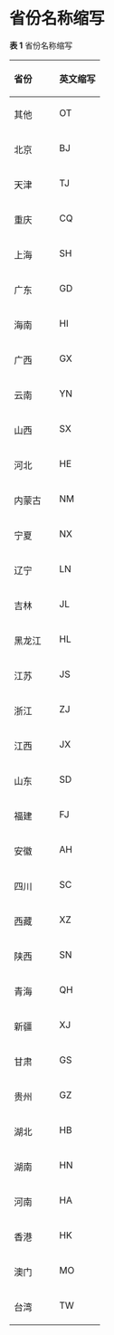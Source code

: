 # 省份名称缩写<a name="live_03_0043"></a>

**表 1**  省份名称缩写

<a name="zh-cn_topic_0242793024_table755761151614"></a>
<table><thead align="left"><tr id="zh-cn_topic_0242793024_row15557151115165"><th class="cellrowborder" valign="top" width="50%" id="mcps1.2.3.1.1"><p id="zh-cn_topic_0242793024_p35571211191616"><a name="zh-cn_topic_0242793024_p35571211191616"></a><a name="zh-cn_topic_0242793024_p35571211191616"></a>省份</p>
</th>
<th class="cellrowborder" valign="top" width="50%" id="mcps1.2.3.1.2"><p id="zh-cn_topic_0242793024_p855719112162"><a name="zh-cn_topic_0242793024_p855719112162"></a><a name="zh-cn_topic_0242793024_p855719112162"></a>英文缩写</p>
</th>
</tr>
</thead>
<tbody><tr id="zh-cn_topic_0242793024_row1055761110166"><td class="cellrowborder" valign="top" width="50%" headers="mcps1.2.3.1.1 "><p id="zh-cn_topic_0242793024_p1874718528591"><a name="zh-cn_topic_0242793024_p1874718528591"></a><a name="zh-cn_topic_0242793024_p1874718528591"></a>其他</p>
</td>
<td class="cellrowborder" valign="top" width="50%" headers="mcps1.2.3.1.2 "><p id="zh-cn_topic_0242793024_p4747452165910"><a name="zh-cn_topic_0242793024_p4747452165910"></a><a name="zh-cn_topic_0242793024_p4747452165910"></a>OT</p>
</td>
</tr>
<tr id="zh-cn_topic_0242793024_row185571211151611"><td class="cellrowborder" valign="top" width="50%" headers="mcps1.2.3.1.1 "><p id="zh-cn_topic_0242793024_p774765216593"><a name="zh-cn_topic_0242793024_p774765216593"></a><a name="zh-cn_topic_0242793024_p774765216593"></a>北京</p>
</td>
<td class="cellrowborder" valign="top" width="50%" headers="mcps1.2.3.1.2 "><p id="zh-cn_topic_0242793024_p1874775213599"><a name="zh-cn_topic_0242793024_p1874775213599"></a><a name="zh-cn_topic_0242793024_p1874775213599"></a>BJ</p>
</td>
</tr>
<tr id="zh-cn_topic_0242793024_row125580117162"><td class="cellrowborder" valign="top" width="50%" headers="mcps1.2.3.1.1 "><p id="zh-cn_topic_0242793024_p1374755213598"><a name="zh-cn_topic_0242793024_p1374755213598"></a><a name="zh-cn_topic_0242793024_p1374755213598"></a>天津</p>
</td>
<td class="cellrowborder" valign="top" width="50%" headers="mcps1.2.3.1.2 "><p id="zh-cn_topic_0242793024_p17471152115918"><a name="zh-cn_topic_0242793024_p17471152115918"></a><a name="zh-cn_topic_0242793024_p17471152115918"></a>TJ</p>
</td>
</tr>
<tr id="zh-cn_topic_0242793024_row1055861112163"><td class="cellrowborder" valign="top" width="50%" headers="mcps1.2.3.1.1 "><p id="zh-cn_topic_0242793024_p3747155245915"><a name="zh-cn_topic_0242793024_p3747155245915"></a><a name="zh-cn_topic_0242793024_p3747155245915"></a>重庆</p>
</td>
<td class="cellrowborder" valign="top" width="50%" headers="mcps1.2.3.1.2 "><p id="zh-cn_topic_0242793024_p2747145215918"><a name="zh-cn_topic_0242793024_p2747145215918"></a><a name="zh-cn_topic_0242793024_p2747145215918"></a>CQ</p>
</td>
</tr>
<tr id="zh-cn_topic_0242793024_row10558121181615"><td class="cellrowborder" valign="top" width="50%" headers="mcps1.2.3.1.1 "><p id="zh-cn_topic_0242793024_p1674716523592"><a name="zh-cn_topic_0242793024_p1674716523592"></a><a name="zh-cn_topic_0242793024_p1674716523592"></a>上海</p>
</td>
<td class="cellrowborder" valign="top" width="50%" headers="mcps1.2.3.1.2 "><p id="zh-cn_topic_0242793024_p13747205214599"><a name="zh-cn_topic_0242793024_p13747205214599"></a><a name="zh-cn_topic_0242793024_p13747205214599"></a>SH</p>
</td>
</tr>
<tr id="zh-cn_topic_0242793024_row185581811131611"><td class="cellrowborder" valign="top" width="50%" headers="mcps1.2.3.1.1 "><p id="zh-cn_topic_0242793024_p10748125285920"><a name="zh-cn_topic_0242793024_p10748125285920"></a><a name="zh-cn_topic_0242793024_p10748125285920"></a>广东</p>
</td>
<td class="cellrowborder" valign="top" width="50%" headers="mcps1.2.3.1.2 "><p id="zh-cn_topic_0242793024_p15748105212598"><a name="zh-cn_topic_0242793024_p15748105212598"></a><a name="zh-cn_topic_0242793024_p15748105212598"></a>GD</p>
</td>
</tr>
<tr id="zh-cn_topic_0242793024_row1655881141619"><td class="cellrowborder" valign="top" width="50%" headers="mcps1.2.3.1.1 "><p id="zh-cn_topic_0242793024_p1674819527596"><a name="zh-cn_topic_0242793024_p1674819527596"></a><a name="zh-cn_topic_0242793024_p1674819527596"></a>海南</p>
</td>
<td class="cellrowborder" valign="top" width="50%" headers="mcps1.2.3.1.2 "><p id="zh-cn_topic_0242793024_p57484524598"><a name="zh-cn_topic_0242793024_p57484524598"></a><a name="zh-cn_topic_0242793024_p57484524598"></a>HI</p>
</td>
</tr>
<tr id="zh-cn_topic_0242793024_row755851117164"><td class="cellrowborder" valign="top" width="50%" headers="mcps1.2.3.1.1 "><p id="zh-cn_topic_0242793024_p774875295915"><a name="zh-cn_topic_0242793024_p774875295915"></a><a name="zh-cn_topic_0242793024_p774875295915"></a>广西</p>
</td>
<td class="cellrowborder" valign="top" width="50%" headers="mcps1.2.3.1.2 "><p id="zh-cn_topic_0242793024_p57488525599"><a name="zh-cn_topic_0242793024_p57488525599"></a><a name="zh-cn_topic_0242793024_p57488525599"></a>GX</p>
</td>
</tr>
<tr id="zh-cn_topic_0242793024_row12558191181612"><td class="cellrowborder" valign="top" width="50%" headers="mcps1.2.3.1.1 "><p id="zh-cn_topic_0242793024_p1748125215592"><a name="zh-cn_topic_0242793024_p1748125215592"></a><a name="zh-cn_topic_0242793024_p1748125215592"></a>云南</p>
</td>
<td class="cellrowborder" valign="top" width="50%" headers="mcps1.2.3.1.2 "><p id="zh-cn_topic_0242793024_p1074818529596"><a name="zh-cn_topic_0242793024_p1074818529596"></a><a name="zh-cn_topic_0242793024_p1074818529596"></a>YN</p>
</td>
</tr>
<tr id="zh-cn_topic_0242793024_row855816112162"><td class="cellrowborder" valign="top" width="50%" headers="mcps1.2.3.1.1 "><p id="zh-cn_topic_0242793024_p8748155225919"><a name="zh-cn_topic_0242793024_p8748155225919"></a><a name="zh-cn_topic_0242793024_p8748155225919"></a>山西</p>
</td>
<td class="cellrowborder" valign="top" width="50%" headers="mcps1.2.3.1.2 "><p id="zh-cn_topic_0242793024_p274813529598"><a name="zh-cn_topic_0242793024_p274813529598"></a><a name="zh-cn_topic_0242793024_p274813529598"></a>SX</p>
</td>
</tr>
<tr id="zh-cn_topic_0242793024_row14558171151619"><td class="cellrowborder" valign="top" width="50%" headers="mcps1.2.3.1.1 "><p id="zh-cn_topic_0242793024_p974816525598"><a name="zh-cn_topic_0242793024_p974816525598"></a><a name="zh-cn_topic_0242793024_p974816525598"></a>河北</p>
</td>
<td class="cellrowborder" valign="top" width="50%" headers="mcps1.2.3.1.2 "><p id="zh-cn_topic_0242793024_p11748165235919"><a name="zh-cn_topic_0242793024_p11748165235919"></a><a name="zh-cn_topic_0242793024_p11748165235919"></a>HE</p>
</td>
</tr>
<tr id="zh-cn_topic_0242793024_row1255819119169"><td class="cellrowborder" valign="top" width="50%" headers="mcps1.2.3.1.1 "><p id="zh-cn_topic_0242793024_p8748052195917"><a name="zh-cn_topic_0242793024_p8748052195917"></a><a name="zh-cn_topic_0242793024_p8748052195917"></a>内蒙古</p>
</td>
<td class="cellrowborder" valign="top" width="50%" headers="mcps1.2.3.1.2 "><p id="zh-cn_topic_0242793024_p7748152105911"><a name="zh-cn_topic_0242793024_p7748152105911"></a><a name="zh-cn_topic_0242793024_p7748152105911"></a>NM</p>
</td>
</tr>
<tr id="zh-cn_topic_0242793024_row135591611101618"><td class="cellrowborder" valign="top" width="50%" headers="mcps1.2.3.1.1 "><p id="zh-cn_topic_0242793024_p1474816525598"><a name="zh-cn_topic_0242793024_p1474816525598"></a><a name="zh-cn_topic_0242793024_p1474816525598"></a>宁夏</p>
</td>
<td class="cellrowborder" valign="top" width="50%" headers="mcps1.2.3.1.2 "><p id="zh-cn_topic_0242793024_p1574835213597"><a name="zh-cn_topic_0242793024_p1574835213597"></a><a name="zh-cn_topic_0242793024_p1574835213597"></a>NX</p>
</td>
</tr>
<tr id="zh-cn_topic_0242793024_row1855910116163"><td class="cellrowborder" valign="top" width="50%" headers="mcps1.2.3.1.1 "><p id="zh-cn_topic_0242793024_p074820529596"><a name="zh-cn_topic_0242793024_p074820529596"></a><a name="zh-cn_topic_0242793024_p074820529596"></a>辽宁</p>
</td>
<td class="cellrowborder" valign="top" width="50%" headers="mcps1.2.3.1.2 "><p id="zh-cn_topic_0242793024_p11748152185919"><a name="zh-cn_topic_0242793024_p11748152185919"></a><a name="zh-cn_topic_0242793024_p11748152185919"></a>LN</p>
</td>
</tr>
<tr id="zh-cn_topic_0242793024_row1655951101616"><td class="cellrowborder" valign="top" width="50%" headers="mcps1.2.3.1.1 "><p id="zh-cn_topic_0242793024_p19748752145916"><a name="zh-cn_topic_0242793024_p19748752145916"></a><a name="zh-cn_topic_0242793024_p19748752145916"></a>吉林</p>
</td>
<td class="cellrowborder" valign="top" width="50%" headers="mcps1.2.3.1.2 "><p id="zh-cn_topic_0242793024_p5748452195910"><a name="zh-cn_topic_0242793024_p5748452195910"></a><a name="zh-cn_topic_0242793024_p5748452195910"></a>JL</p>
</td>
</tr>
<tr id="zh-cn_topic_0242793024_row205591611171610"><td class="cellrowborder" valign="top" width="50%" headers="mcps1.2.3.1.1 "><p id="zh-cn_topic_0242793024_p1874817525593"><a name="zh-cn_topic_0242793024_p1874817525593"></a><a name="zh-cn_topic_0242793024_p1874817525593"></a>黑龙江</p>
</td>
<td class="cellrowborder" valign="top" width="50%" headers="mcps1.2.3.1.2 "><p id="zh-cn_topic_0242793024_p177481152125918"><a name="zh-cn_topic_0242793024_p177481152125918"></a><a name="zh-cn_topic_0242793024_p177481152125918"></a>HL</p>
</td>
</tr>
<tr id="zh-cn_topic_0242793024_row18559181116167"><td class="cellrowborder" valign="top" width="50%" headers="mcps1.2.3.1.1 "><p id="zh-cn_topic_0242793024_p127501052105918"><a name="zh-cn_topic_0242793024_p127501052105918"></a><a name="zh-cn_topic_0242793024_p127501052105918"></a>江苏</p>
</td>
<td class="cellrowborder" valign="top" width="50%" headers="mcps1.2.3.1.2 "><p id="zh-cn_topic_0242793024_p16750652125918"><a name="zh-cn_topic_0242793024_p16750652125918"></a><a name="zh-cn_topic_0242793024_p16750652125918"></a>JS</p>
</td>
</tr>
<tr id="zh-cn_topic_0242793024_row8559161181615"><td class="cellrowborder" valign="top" width="50%" headers="mcps1.2.3.1.1 "><p id="zh-cn_topic_0242793024_p975015216594"><a name="zh-cn_topic_0242793024_p975015216594"></a><a name="zh-cn_topic_0242793024_p975015216594"></a>浙江</p>
</td>
<td class="cellrowborder" valign="top" width="50%" headers="mcps1.2.3.1.2 "><p id="zh-cn_topic_0242793024_p15750175211590"><a name="zh-cn_topic_0242793024_p15750175211590"></a><a name="zh-cn_topic_0242793024_p15750175211590"></a>ZJ</p>
</td>
</tr>
<tr id="zh-cn_topic_0242793024_row6559161101619"><td class="cellrowborder" valign="top" width="50%" headers="mcps1.2.3.1.1 "><p id="zh-cn_topic_0242793024_p1975055218599"><a name="zh-cn_topic_0242793024_p1975055218599"></a><a name="zh-cn_topic_0242793024_p1975055218599"></a>江西</p>
</td>
<td class="cellrowborder" valign="top" width="50%" headers="mcps1.2.3.1.2 "><p id="zh-cn_topic_0242793024_p1375055214596"><a name="zh-cn_topic_0242793024_p1375055214596"></a><a name="zh-cn_topic_0242793024_p1375055214596"></a>JX</p>
</td>
</tr>
<tr id="zh-cn_topic_0242793024_row755931117160"><td class="cellrowborder" valign="top" width="50%" headers="mcps1.2.3.1.1 "><p id="zh-cn_topic_0242793024_p187506529590"><a name="zh-cn_topic_0242793024_p187506529590"></a><a name="zh-cn_topic_0242793024_p187506529590"></a>山东</p>
</td>
<td class="cellrowborder" valign="top" width="50%" headers="mcps1.2.3.1.2 "><p id="zh-cn_topic_0242793024_p15750145210592"><a name="zh-cn_topic_0242793024_p15750145210592"></a><a name="zh-cn_topic_0242793024_p15750145210592"></a>SD</p>
</td>
</tr>
<tr id="zh-cn_topic_0242793024_row1356081111610"><td class="cellrowborder" valign="top" width="50%" headers="mcps1.2.3.1.1 "><p id="zh-cn_topic_0242793024_p19750115245912"><a name="zh-cn_topic_0242793024_p19750115245912"></a><a name="zh-cn_topic_0242793024_p19750115245912"></a>福建</p>
</td>
<td class="cellrowborder" valign="top" width="50%" headers="mcps1.2.3.1.2 "><p id="zh-cn_topic_0242793024_p9750155218598"><a name="zh-cn_topic_0242793024_p9750155218598"></a><a name="zh-cn_topic_0242793024_p9750155218598"></a>FJ</p>
</td>
</tr>
<tr id="zh-cn_topic_0242793024_row8560131161614"><td class="cellrowborder" valign="top" width="50%" headers="mcps1.2.3.1.1 "><p id="zh-cn_topic_0242793024_p17750152185916"><a name="zh-cn_topic_0242793024_p17750152185916"></a><a name="zh-cn_topic_0242793024_p17750152185916"></a>安徽</p>
</td>
<td class="cellrowborder" valign="top" width="50%" headers="mcps1.2.3.1.2 "><p id="zh-cn_topic_0242793024_p1275012526597"><a name="zh-cn_topic_0242793024_p1275012526597"></a><a name="zh-cn_topic_0242793024_p1275012526597"></a>AH</p>
</td>
</tr>
<tr id="zh-cn_topic_0242793024_row85601311111619"><td class="cellrowborder" valign="top" width="50%" headers="mcps1.2.3.1.1 "><p id="zh-cn_topic_0242793024_p475018529597"><a name="zh-cn_topic_0242793024_p475018529597"></a><a name="zh-cn_topic_0242793024_p475018529597"></a>四川</p>
</td>
<td class="cellrowborder" valign="top" width="50%" headers="mcps1.2.3.1.2 "><p id="zh-cn_topic_0242793024_p1475045255916"><a name="zh-cn_topic_0242793024_p1475045255916"></a><a name="zh-cn_topic_0242793024_p1475045255916"></a>SC</p>
</td>
</tr>
<tr id="zh-cn_topic_0242793024_row16560171112163"><td class="cellrowborder" valign="top" width="50%" headers="mcps1.2.3.1.1 "><p id="zh-cn_topic_0242793024_p1475013527594"><a name="zh-cn_topic_0242793024_p1475013527594"></a><a name="zh-cn_topic_0242793024_p1475013527594"></a>西藏</p>
</td>
<td class="cellrowborder" valign="top" width="50%" headers="mcps1.2.3.1.2 "><p id="zh-cn_topic_0242793024_p12751135225919"><a name="zh-cn_topic_0242793024_p12751135225919"></a><a name="zh-cn_topic_0242793024_p12751135225919"></a>XZ</p>
</td>
</tr>
<tr id="zh-cn_topic_0242793024_row0560181101612"><td class="cellrowborder" valign="top" width="50%" headers="mcps1.2.3.1.1 "><p id="zh-cn_topic_0242793024_p1475195235910"><a name="zh-cn_topic_0242793024_p1475195235910"></a><a name="zh-cn_topic_0242793024_p1475195235910"></a>陕西</p>
</td>
<td class="cellrowborder" valign="top" width="50%" headers="mcps1.2.3.1.2 "><p id="zh-cn_topic_0242793024_p1975120525592"><a name="zh-cn_topic_0242793024_p1975120525592"></a><a name="zh-cn_topic_0242793024_p1975120525592"></a>SN</p>
</td>
</tr>
<tr id="zh-cn_topic_0242793024_row1756061171618"><td class="cellrowborder" valign="top" width="50%" headers="mcps1.2.3.1.1 "><p id="zh-cn_topic_0242793024_p775185218595"><a name="zh-cn_topic_0242793024_p775185218595"></a><a name="zh-cn_topic_0242793024_p775185218595"></a>青海</p>
</td>
<td class="cellrowborder" valign="top" width="50%" headers="mcps1.2.3.1.2 "><p id="zh-cn_topic_0242793024_p16751105211590"><a name="zh-cn_topic_0242793024_p16751105211590"></a><a name="zh-cn_topic_0242793024_p16751105211590"></a>QH</p>
</td>
</tr>
<tr id="zh-cn_topic_0242793024_row16560211141617"><td class="cellrowborder" valign="top" width="50%" headers="mcps1.2.3.1.1 "><p id="zh-cn_topic_0242793024_p1575105218591"><a name="zh-cn_topic_0242793024_p1575105218591"></a><a name="zh-cn_topic_0242793024_p1575105218591"></a>新疆</p>
</td>
<td class="cellrowborder" valign="top" width="50%" headers="mcps1.2.3.1.2 "><p id="zh-cn_topic_0242793024_p1975115213592"><a name="zh-cn_topic_0242793024_p1975115213592"></a><a name="zh-cn_topic_0242793024_p1975115213592"></a>XJ</p>
</td>
</tr>
<tr id="zh-cn_topic_0242793024_row105609116164"><td class="cellrowborder" valign="top" width="50%" headers="mcps1.2.3.1.1 "><p id="zh-cn_topic_0242793024_p7751175211595"><a name="zh-cn_topic_0242793024_p7751175211595"></a><a name="zh-cn_topic_0242793024_p7751175211595"></a>甘肃</p>
</td>
<td class="cellrowborder" valign="top" width="50%" headers="mcps1.2.3.1.2 "><p id="zh-cn_topic_0242793024_p6751552155919"><a name="zh-cn_topic_0242793024_p6751552155919"></a><a name="zh-cn_topic_0242793024_p6751552155919"></a>GS</p>
</td>
</tr>
<tr id="zh-cn_topic_0242793024_row35602116167"><td class="cellrowborder" valign="top" width="50%" headers="mcps1.2.3.1.1 "><p id="zh-cn_topic_0242793024_p775175215910"><a name="zh-cn_topic_0242793024_p775175215910"></a><a name="zh-cn_topic_0242793024_p775175215910"></a>贵州</p>
</td>
<td class="cellrowborder" valign="top" width="50%" headers="mcps1.2.3.1.2 "><p id="zh-cn_topic_0242793024_p177511152185918"><a name="zh-cn_topic_0242793024_p177511152185918"></a><a name="zh-cn_topic_0242793024_p177511152185918"></a>GZ</p>
</td>
</tr>
<tr id="zh-cn_topic_0242793024_row4560111161610"><td class="cellrowborder" valign="top" width="50%" headers="mcps1.2.3.1.1 "><p id="zh-cn_topic_0242793024_p1775135219598"><a name="zh-cn_topic_0242793024_p1775135219598"></a><a name="zh-cn_topic_0242793024_p1775135219598"></a>湖北</p>
</td>
<td class="cellrowborder" valign="top" width="50%" headers="mcps1.2.3.1.2 "><p id="zh-cn_topic_0242793024_p6751115220598"><a name="zh-cn_topic_0242793024_p6751115220598"></a><a name="zh-cn_topic_0242793024_p6751115220598"></a>HB</p>
</td>
</tr>
<tr id="zh-cn_topic_0242793024_row19561191191616"><td class="cellrowborder" valign="top" width="50%" headers="mcps1.2.3.1.1 "><p id="zh-cn_topic_0242793024_p575118524598"><a name="zh-cn_topic_0242793024_p575118524598"></a><a name="zh-cn_topic_0242793024_p575118524598"></a>湖南</p>
</td>
<td class="cellrowborder" valign="top" width="50%" headers="mcps1.2.3.1.2 "><p id="zh-cn_topic_0242793024_p1075175210591"><a name="zh-cn_topic_0242793024_p1075175210591"></a><a name="zh-cn_topic_0242793024_p1075175210591"></a>HN</p>
</td>
</tr>
<tr id="zh-cn_topic_0242793024_row175611811181612"><td class="cellrowborder" valign="top" width="50%" headers="mcps1.2.3.1.1 "><p id="zh-cn_topic_0242793024_p147511252185916"><a name="zh-cn_topic_0242793024_p147511252185916"></a><a name="zh-cn_topic_0242793024_p147511252185916"></a>河南</p>
</td>
<td class="cellrowborder" valign="top" width="50%" headers="mcps1.2.3.1.2 "><p id="zh-cn_topic_0242793024_p207518525594"><a name="zh-cn_topic_0242793024_p207518525594"></a><a name="zh-cn_topic_0242793024_p207518525594"></a>HA</p>
</td>
</tr>
<tr id="zh-cn_topic_0242793024_row1156114116169"><td class="cellrowborder" valign="top" width="50%" headers="mcps1.2.3.1.1 "><p id="zh-cn_topic_0242793024_p10751205225919"><a name="zh-cn_topic_0242793024_p10751205225919"></a><a name="zh-cn_topic_0242793024_p10751205225919"></a>香港</p>
</td>
<td class="cellrowborder" valign="top" width="50%" headers="mcps1.2.3.1.2 "><p id="zh-cn_topic_0242793024_p9752135215914"><a name="zh-cn_topic_0242793024_p9752135215914"></a><a name="zh-cn_topic_0242793024_p9752135215914"></a>HK</p>
</td>
</tr>
<tr id="zh-cn_topic_0242793024_row1056171111611"><td class="cellrowborder" valign="top" width="50%" headers="mcps1.2.3.1.1 "><p id="zh-cn_topic_0242793024_p1875215523592"><a name="zh-cn_topic_0242793024_p1875215523592"></a><a name="zh-cn_topic_0242793024_p1875215523592"></a>澳门</p>
</td>
<td class="cellrowborder" valign="top" width="50%" headers="mcps1.2.3.1.2 "><p id="zh-cn_topic_0242793024_p187527524594"><a name="zh-cn_topic_0242793024_p187527524594"></a><a name="zh-cn_topic_0242793024_p187527524594"></a>MO</p>
</td>
</tr>
<tr id="zh-cn_topic_0242793024_row20561121110161"><td class="cellrowborder" valign="top" width="50%" headers="mcps1.2.3.1.1 "><p id="zh-cn_topic_0242793024_p875255214591"><a name="zh-cn_topic_0242793024_p875255214591"></a><a name="zh-cn_topic_0242793024_p875255214591"></a>台湾</p>
</td>
<td class="cellrowborder" valign="top" width="50%" headers="mcps1.2.3.1.2 "><p id="zh-cn_topic_0242793024_p1275216520598"><a name="zh-cn_topic_0242793024_p1275216520598"></a><a name="zh-cn_topic_0242793024_p1275216520598"></a>TW</p>
</td>
</tr>
</tbody>
</table>

